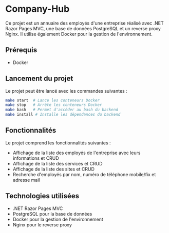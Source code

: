 # Company-Hub

Ce projet est un annuaire des employés d'une entreprise réalisé avec .NET Razor Pages MVC, une base de données PostgreSQL et un reverse proxy Nginx. Il utilise également Docker pour la gestion de l'environnement.

## Prérequis

- Docker

## Lancement du projet

Le projet peut être lancé avec les commandes suivantes :

```bash
make start  # Lance les conteneurs Docker
make stop   # Arrête les conteneurs Docker
make bash   # Permet d'accéder au bash du backend
make install # Installe les dépendances du backend
```

## Fonctionnalités

Le projet comprend les fonctionnalités suivantes :

- Affichage de la liste des employés de l'entreprise avec leurs informations et CRUD
- Affichage de la liste des services et CRUD
- Affichage de la liste des sites et CRUD
- Recherche d'employés par nom, numéro de téléphone mobile/fix et adresse mail

## Technologies utilisées

- .NET Razor Pages MVC
- PostgreSQL pour la base de données
- Docker pour la gestion de l'environnement
- Nginx pour le reverse proxy
